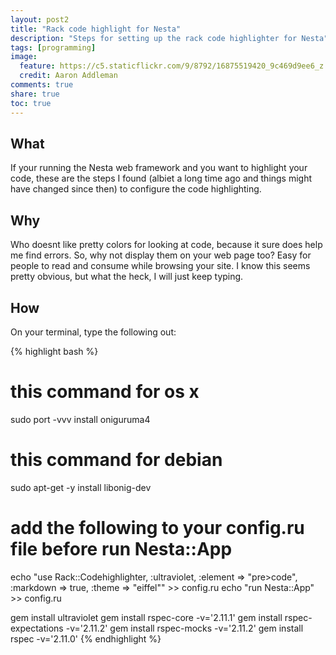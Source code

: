 ```yaml
---
layout: post2
title: "Rack code highlight for Nesta"
description: "Steps for setting up the rack code highlighter for Nesta"
tags: [programming]
image:
  feature: https://c5.staticflickr.com/9/8792/16875519420_9c469d9ee6_z.jpg
  credit: Aaron Addleman
comments: true
share: true
toc: true
---
```


## What

If your running the Nesta web framework and you want to highlight your code, these are the steps I found (albiet a long time ago and things might have changed since then) to configure the code highlighting. 

## Why

Who doesnt like pretty colors for looking at code, because it sure does help me find errors. So, why not display them on your web page too? Easy for people to read and consume while browsing your site. I know this seems pretty obvious, but what the heck, I will just keep typing.

## How

On your terminal, type the following out:

{% highlight bash %}
# this command for os x
sudo port -vvv install oniguruma4

# this command for debian
sudo apt-get -y install libonig-dev

# add the following to your config.ru file before run Nesta::App
echo "use Rack::Codehighlighter, :ultraviolet, :element => \"pre>code\", :markdown => true, :theme => \"eiffel\"" >> config.ru
echo "run Nesta::App" >> config.ru

gem install ultraviolet
gem install rspec-core -v='2.11.1'
gem install rspec-expectations -v='2.11.2'
gem install rspec-mocks -v='2.11.2'
gem install rspec -v='2.11.0'
{% endhighlight %}
